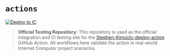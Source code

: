 # `actions`

[![Deploy to IC](https://github.com/Stephen-Kimoi/actions-testing/actions/workflows/deploy.yml/badge.svg)](https://github.com/Stephen-Kimoi/actions-testing/actions/workflows/deploy.yml)

> **Official Testing Repository:**
> This repository is used as the official integration and CI testing site for the [Stephen-Kimoi/ic-deploy-action](https://github.com/Stephen-Kimoi/ic-deploy-action) GitHub Action. All workflows here validate the action in real-world Internet Computer project scenarios. 